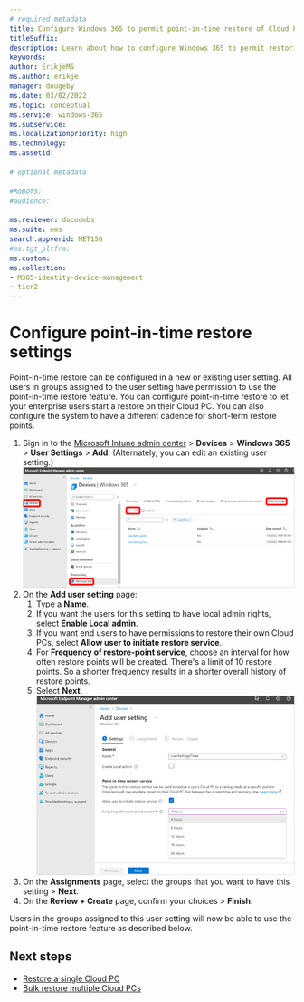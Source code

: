 ```yaml
---
# required metadata
title: Configure Windows 365 to permit point-in-time restore of Cloud PCs
titleSuffix:
description: Learn about how to configure Windows 365 to permit restoring Cloud PCs to a previous state.
keywords:
author: ErikjeMS 
ms.author: erikje
manager: dougeby
ms.date: 03/02/2022
ms.topic: conceptual
ms.service: windows-365
ms.subservice:
ms.localizationpriority: high
ms.technology:
ms.assetid: 

# optional metadata

#ROBOTS:
#audience:

ms.reviewer: docoombs
ms.suite: ems
search.appverid: MET150
#ms.tgt_pltfrm:
ms.custom: 
ms.collection:
- M365-identity-device-management
- tier2
---
```


# Configure point-in-time restore settings

Point-in-time restore can be configured in a new or existing user setting. All users in groups assigned to the user setting have permission to use the point-in-time restore feature.  You can configure point-in-time restore to let your enterprise users start a restore on their Cloud PC. You can also configure the system to have a different cadence for short-term restore points.

1. Sign in to the [Microsoft Intune admin center](https://go.microsoft.com/fwlink/?linkid=2109431) > **Devices** > **Windows 365** > **User Settings** > **Add**. (Alternately, you can edit an existing user setting.)
![Screenshot of add user setting](./media/restore-configure/add-user-setting.png)
2. On the **Add user setting** page:
    1. Type a **Name**.
    2. If you want the users for this setting to have local admin rights, select **Enable Local admin**.
    3. If you want end users to have permissions to restore their own Cloud PCs, select **Allow user to initiate restore service**.
    4. For **Frequency of restore-point service**, choose an interval for how often restore points will be created. There's a limit of 10 restore points. So a shorter frequency results in a shorter overall history of restore points.
    5. Select **Next**.
![Screenshot of the add user setting page](./media/restore-configure/add-user-setting-page.png)
3. On the **Assignments** page, select the groups that you want to have this setting > **Next**.
4. On the **Review + Create** page, confirm your choices > **Finish**.

Users in the groups assigned to this user setting will now be able to use the point-in-time restore feature as described below.

<!-- ########################## -->
## Next steps

- [Restore a single Cloud PC](restore-single-cloud-pc.md)
- [Bulk restore multiple Cloud PCs](restore-bulk.md)
